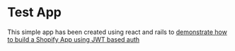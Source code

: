 # Test App

This simple app has been created using react and rails to [demonstrate how to
build a Shopify App using JWT based
auth](https://docs.google.com/document/d/1x3qtjOOH7eVs7DN8Ihw_aa6Vj0peoqdeNUn2m52H4II)

